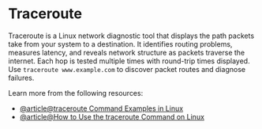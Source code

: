 # Traceroute

Traceroute is a Linux network diagnostic tool that displays the path packets take from your system to a destination. It identifies routing problems, measures latency, and reveals network structure as packets traverse the internet. Each hop is tested multiple times with round-trip times displayed. Use `traceroute www.example.com` to discover packet routes and diagnose failures.

Learn more from the following resources:

- [@article@traceroute Command Examples in Linux](https://linuxhandbook.com/traceroute/)
- [@article@How to Use the traceroute Command on Linux](https://www.howtogeek.com/657780/how-to-use-the-traceroute-command-on-linux/)